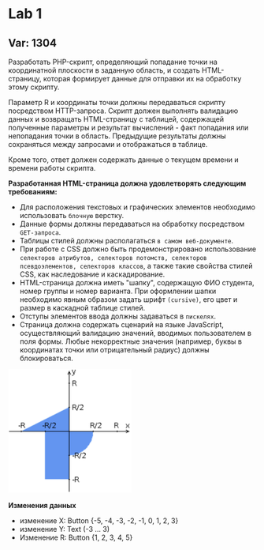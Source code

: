 # Lab 1

## Var: 1304
Разработать PHP-скрипт, определяющий попадание точки на координатной плоскости в заданную область, и создать HTML-страницу, которая формирует данные для отправки их на обработку этому скрипту.

Параметр R и координаты точки должны передаваться скрипту посредством HTTP-запроса. Скрипт должен выполнять валидацию данных и возвращать HTML-страницу с таблицей, содержащей полученные параметры и результат вычислений - факт попадания или непопадания точки в область. Предыдущие результаты должны сохраняться между запросами и отображаться в таблице.

Кроме того, ответ должен содержать данные о текущем времени и времени работы скрипта.

__Разработанная HTML-страница должна удовлетворять следующим требованиям:__
- Для расположения текстовых и графических элементов необходимо использовать `блочную` верстку.
- Данные формы должны передаваться на обработку посредством `GET-запроса`.
- Таблицы стилей должны располагаться `в самом веб-документе`.
- При работе с CSS должно быть продемонстрировано использование `селекторов атрибутов, селекторов потомств, селекторов псевдоэлементов, селекторов классов`, а также такие свойства стилей CSS, как наследование и каскадирование.
- HTML-страница должна иметь "шапку", содержащую ФИО студента, номер группы и номер варианта. При оформлении шапки необходимо явным образом задать шрифт `(cursive)`, его цвет и размер в каскадной таблице стилей.
- Отступы элементов ввода должны задаваться в `пискелях`.
- Страница должна содержать сценарий на языке JavaScript, осуществляющий валидацию значений, вводимых пользователем в поля формы. Любые некорректные значения (например, буквы в координатах точки или отрицательный радиус) должны блокироваться.

<img src="img/graph.png" width="250" alt="graph_pic"/>

__Изменения данных__
- изменение X: Button {-5, -4, -3, -2, -1, 0, 1, 2, 3}
- изменение Y: Text (-3 … 3)
- Изменение R: Button {1, 2, 3, 4, 5}